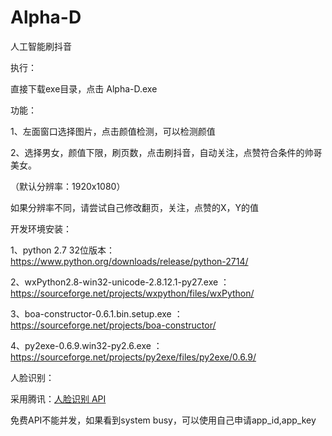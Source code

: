 # Alpha-D
人工智能刷抖音

执行：

直接下载exe目录，点击 Alpha-D.exe

功能：

1、左面窗口选择图片，点击颜值检测，可以检测颜值

2、选择男女，颜值下限，刷页数，点击刷抖音，自动关注，点赞符合条件的帅哥美女。

（默认分辨率：1920x1080）

如果分辨率不同，请尝试自己修改翻页，关注，点赞的X，Y的值

开发环境安装：

1、python 2.7 32位版本：https://www.python.org/downloads/release/python-2714/

2、wxPython2.8-win32-unicode-2.8.12.1-py27.exe ：https://sourceforge.net/projects/wxpython/files/wxPython/

3、boa-constructor-0.6.1.bin.setup.exe ：https://sourceforge.net/projects/boa-constructor/

4、py2exe-0.6.9.win32-py2.6.exe ：https://sourceforge.net/projects/py2exe/files/py2exe/0.6.9/

人脸识别：

采用腾讯：[人脸识别 API](http://ai.qq.com/)

免费API不能并发，如果看到system busy，可以使用自己申请app_id,app_key
